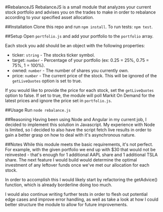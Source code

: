 #RebalanceJS
RebalanceJS is a small module that analyzes your current stock portfolio and advises you on the trades to make in order to rebalance according to your specified asset allocation.

##Installation
Clone this repo and run `npm install`.
To run tests: `npm test`.

##Setup
Open `portfolio.js` and add your portfolio to the `portfolio` array.

Each stock you add should be an object with the following properties:

* ticker: `string` - The stocks ticker symbol.
* target: `number` - Percentage of your portfolio (ex: 0.25 = 25%, 0.75 = 75%, 1 = 100%).
* owned: `number` - The number of shares you currently own.
* price: `number` - The current price of the stock. This will be ignored of the `getLiveQuotes` option is set to true.

If you would like to provide the price for each stock, set the `getLiveQuotes` option to false. If set to true, the module will poll Markit On Demand for the latest prices and ignore the price set in `portfolio.js`.

##Usage
Run `node rebalance.js`

##Reasoning
Having been using Node and Angular in my current job, I decided to implement this solution in Javascript. My experience with Node is limited, so I decided to also have the script fetch live results in order to gain a better grasp on how to deal with it's asynchronous nature.

##Notes
While this module meets the basic requirements, it's not perfect. For example, with the given portfolio we end up with $30 that would not be reinvested - that's enough for 1 additional AAPL share and 1 additional TSLA share. The next feature I would build would determine the optimal investment of any leftover funds once we've met our allocation for each stock.

In order to accomplish this I would likely start by refactoring the getAdvice() function, which is already borderline doing too much.

I would also continue writing further tests in order to flesh out potential edge cases and improve error handling, as well as take a look at how I could better structure the module to allow for future improvements.